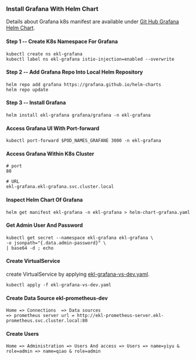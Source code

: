 ### Install Grafana With Helm Chart
Details about Grafana k8s manifest are available under [Git Hub Grafana Helm Chart](https://github.com/grafana/helm-charts/tree/main/charts/grafana).

#### Step 1 -- Create K8s Namespace For Grafana
```
kubectl create ns ekl-grafana
kubectl label ns ekl-grafana istio-injection=enabled --overwrite
```

#### Step 2 -- Add Grafana Repo Into Local Helm Repository
```
helm repo add grafana https://grafana.github.io/helm-charts
helm repo update
```

#### Step 3 -- Install Grafana
```
helm install ekl-grafana grafana/grafana -n ekl-grafana
```

#### Access Grafana UI With Port-forward
```
kubectl port-forward $POD_NAMES_GRAFANE 3000 -n ekl-grafana
```

#### Access Grafana Within K8s Cluster
```
# port 
80

# URL
ekl-grafana.ekl-grafana.svc.cluster.local
```

#### Inspect Helm Chart Of Grafana
```
helm get manifest ekl-grafana -n ekl-grafana > helm-chart-grafana.yaml
```

#### Get Admin User And Password
```
kubectl get secret --namespace ekl-grafana ekl-grafana \
-o jsonpath="{.data.admin-password}" \
| base64 -d ; echo
```

#### Create VirtualService
create VirtualService by applying [ekl-grafana-vs-dev.yaml](./yaml/grafana/ekl-grafana-vs-dev.yaml).
```
kubectl apply -f ekl-grafana-vs-dev.yaml
```

#### Create Data Source ekl-prometheus-dev
```
Home => Connections  => Data sources 
=> prometheus server url = http://ekl-prometheus-server.ekl-prometheus.svc.cluster.local:80
```

#### Create Users
```
Home => Administration => Users And access => Users => name=yiyu & role=admin => name=qiao & role=admin
```